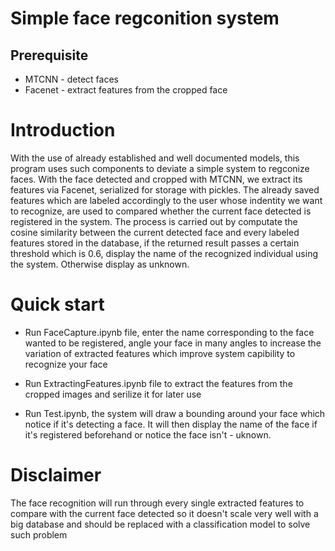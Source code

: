 # Simple face regconition system
## Prerequisite

* MTCNN - detect faces
* Facenet - extract features from the cropped face

# Introduction 

With the use of already established and well documented models, this program uses such components to deviate a simple system to regconize faces. With the face detected and cropped with MTCNN, we extract its features via Facenet, serialized for storage with pickles. The already saved features which are labeled accordingly to the user whose indentity we want to recognize, are used to compared whether the current face detected is registered in the system. The process is carried out by computate the cosine similarity between the current detected face and every labeled features stored in the database, if the returned result passes a certain threshold which is 0.6, display the name of the recognized individual using the system. Otherwise display as unknown.

# Quick start

* Run FaceCapture.ipynb file, enter the name corresponding to the face wanted to be registered, angle your face in many angles to increase the variation of extracted features which improve system capibility to recognize your face

* Run ExtractingFeatures.ipynb file to extract the features from the cropped images and serilize it for later use

* Run Test.ipynb, the system will draw a bounding around your face which notice if it's detecting a face. It will then display the name of the face if it's registered beforehand or notice the face isn't - uknown.

# Disclaimer 

The face recognition will run through every single extracted features to compare with the current face detected so it doesn't scale very well with a big database and should be replaced with a classification model to solve such problem



